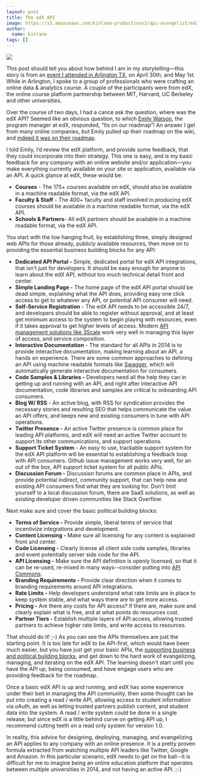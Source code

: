 ```yaml
---
layout: post
title: The edX API
image: https://s3.amazonaws.com/kinlane-productions2/api-evangelist/edx/edx-logo.jpg
author:
  name: kinlane
tags: []
---
```

[![](https://s3.amazonaws.com/kinlane-productions2/api-evangelist/edx/edx-logo.jpg)](https://www.edx.org/)

This post should tell you about how behind I am in my storytelling—this story is from an [event I attended in Arlington TX](/admin/blog/google), on April 30th, and May 1st. While in Arlington, I spoke to a group of professionals who were crafting an online data & analytics course. A couple of the participants were from edX, the online course platform partnership between MIT, Harvard, UC Berkeley and other universities.

Over the course of two days, I had a cance ask the question, where was the edX API? Seemed like an obvious question, to which [Emily Watson](https://www.linkedin.com/in/watsonemily), the program manager at edX, responded, “Its on our roadmap”! An answer I get from many online companies, but Emily pulled up their roadmap on the wiki, and [indeed it was on their roadmap](https://edx-wiki.atlassian.net/wiki/display/OPENPROD/Open+edX+Public+Product+Roadmap).

I told Emily, I’d review the edX platform, and provide some feedback, that they could incorporate into their strategy. This one is easy, and is my basic feedback for any company with an online website and/or application—you make everything currently available on your site or application, available via an API. A quick glance at edX, these would be:

*   **Courses** - The 175+ courses available on edX, should also be available in a machine readable format, via the edX API.
*   **Faculty & Staff** \- The 400+ faculty and staff involved in producing edX courses should be available in a machine readable format, via the edX API.
*   **Schools & Partners**\- All edX partners should be available in a machine readable format, via the edX API.

You start with the low hanging fruit, by establishing three, simply designed web APIs for those already, publicly available resources, then move on to providing the essential business building blocks for any API:

*   **Dedicated API Portal -** Simple, dedicated portal for edX API integrations, that isn’t just for developers. It should be easy enough for anyone to learn about the edX API, without too much technical detail front and center.
*   **Simple Landing Page -** The home page of the edX API portal should be dead simple, explaining what the API does, providing easy one click access to get to whatever any API, or potential API consumer will need.
*   **Self-Service Registration** \- The edX API needs to be accessible 24/7, and developers should be able to register without approval, and at least get minimum access to the system to begin playing with resources, even if it takes approval to get higher levels of access. Modern [API management solutions like 3Scale](https://bitly.com/13esk6Q+) work very well in managing this layer of access, and service composition.
*   **Interactive Documentation** \- The standard for all APIs in 2014 is to provide interactive documentation, making learning about an API, a hands on experience. There are some common approaches to defining an API using machine readable formats like [Swagger](http://bit.ly/1w9oKpq), which will automatically generate interactive documentation for consumers.
*   **Code Samples & Libraries -** Developers need all the help they can in getting up and running with an API, and right after interactive API documentation, code libraries and samples are critical to onboarding API consumers.
*   **Blog W/ RSS** \- An active blog, with RSS for syndication provides the necessary stories and resulting SEO that helps communicate the value an API offers, and keeps new and existing consumers in tune with API operations.
*   **Twitter Presence -** An active Twitter presence is common place for leading API platforms, and edX will need an active Twitter account to support its other communications, and support operations.
*   **Support Ticket System** \- An easy to use, trackable support system for the edX API platform will be essential to establishing a feedback loop with API consumers. Github issue management works very well, for an out of the box, API support ticket system for all public APis.
*   **Discussion Forum -** Discussion forums are common place in APIs, and provide potential indirect, community support, that can help new and existing API consumers find what they are looking for. Don’t limit yourself to a local discussion forum, there are SaaS solutions, as well as existing developer driven communities like Stack Overflow.

Next make sure and cover the basic political building blocks:

*   **Terms of Service -** Provide simple, liberal terms of service that incentivize integrations and development.
*   **Content Licensing -** Make sure all licensing for any content is explained front and center.
*   **Code Licensing -** Clearly license all client side code samples, libraries and event potentially server side code for the API.
*   **API Licensing -** Make sure the API definition is openly licensed, so that it can be re-used, re-mixed in many ways--consider putting into [API Commons](http://apicommons.org).
*   **Branding Requirements -** Provide clear direction when it comes to branding requirements around API integrations.
*   **Rate Limits -** Help developers understand what rate limits are in place to keep system stable, and what ways there are to get more access.
*   **Pricing -** Are there any costs for API access? If there are, make sure and clearly explain what is free, and at what points do resources cost.
*   **Partner Tiers -** Establish multiple layers of API access, allowing trusted partners to achieve higher rate limits, and write access to resources.

That should do it! ;-) As you can see the APIs themselves are just the starting point. It is too late for edX to be API-first, which would have been much easier, but you have just get your basic APIs, the [supporting business and political building blocks](http://management.apievangelist.com/building-blocks.html), and get down to the hard work of evangelizing, managing, and iterating on the edX API. The learning doesn't start until you have the API up, being consumed, and have engage users who are providing feedback for the roadmap.

Once a basic edX API is up and running, and edX has some experience under their belt in managing the API community, then some thought can be put into creating a read / write API, allowing access to student information via oAuth, as well as letting trusted partners publish content, and student data into the system. A read / write system could be done in a single release, but since edX is a little behind curve on getting API up, I recommend cutting teeth on a read only system for version 1.0.

In reality, this advice for designing, deploying, managing, and evangelizing an API applies to any company with an online presence. It is a pretty proven formula extracted from watching multiple API leaders like Twitter, Google and Amazon. In this particular scenario, edX needs to get on the ball--it is difficult for me to imagine being an online education platform that operates between multiple universities in 2014, and not having an active API. ;-)